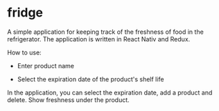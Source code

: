 # fridge

A simple application for keeping track of the freshness of food in the refrigerator.
The application is written in React Nativ and Redux.

How to use:

* Enter product name

* Select the expiration date of the product's shelf life

In the application, you can select the expiration date, add a product and delete.
Show freshness under the product.